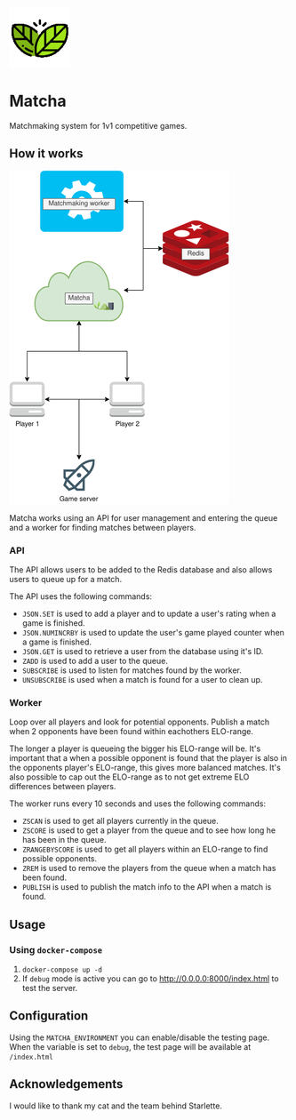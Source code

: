 ![Logo](static/logo_small.png)
# Matcha
Matchmaking system for 1v1 competitive games.

## How it works
![Diagram](diagram.png)

Matcha works using an API for user management and entering the queue and a worker for finding matches between players.


### API

The API allows users to be added to the Redis database and also allows users to queue up for a match.

The API uses the following commands:

- `JSON.SET` is used to add a player and to update a user's rating when a game is finished.
- `JSON.NUMINCRBY` is used to update the user's game played counter when a game is finished.
- `JSON.GET` is used to retrieve a user from the database using it's ID.
- `ZADD` is used to add a user to the queue.
- `SUBSCRIBE` is used to listen for matches found by the worker.
- `UNSUBSCRIBE` is used when a match is found for a user to clean up.

### Worker

Loop over all players and look for potential opponents. Publish a match when 2 opponents have been found within eachothers ELO-range.

The longer a player is queueing the bigger his ELO-range will be. It's important that a when a possible opponent is found that the player is also in the opponents player's ELO-range, this gives more balanced matches. It's also possible to cap out the ELO-range as to not get extreme ELO differences between players.

The worker runs every 10 seconds and uses the following commands:

- `ZSCAN` is used to get all players currently in the queue.
- `ZSCORE` is used to get a player from the queue and to see how long he has been in the queue.
- `ZRANGEBYSCORE` is used to get all players within an ELO-range to find possible opponents.
- `ZREM` is used to remove the players from the queue when a match has been found.
- `PUBLISH` is used to publish the match info to the API when a match is found.

## Usage

### Using `docker-compose`

1. `docker-compose up -d`
2. If `debug` mode is active you can go to http://0.0.0.0:8000/index.html to test the server.

## Configuration

Using the `MATCHA_ENVIRONMENT` you can enable/disable the testing page. When the variable is set to `debug`, the test page will be available at `/index.html`

## Acknowledgements

I would like to thank my cat and the team behind Starlette.